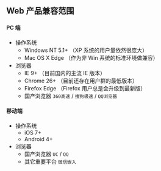 ## Web 产品兼容范围

#### PC 端

- 操作系统
  - Windows NT 5.1+ （XP 系统的用户量依然很庞大）
  - Mac OS X Edge （作为非 Win 系统的标准环境做兼容）
- 浏览器
  - IE 9+ （目前国内的主流 IE 版本）
  - Chrome 26+ （目前还存在用户群的最低版本）
  - Firefox Edge （Firefox 用户总是会升级到最新版）
  - 国产浏览器 `360高速` / `搜狗极速` / `QQ浏览器`

#### 移动端

- 操作系统
  - iOS 7+
  - Android 4+
- 浏览器
  - 国产浏览器 `UC` / `QQ`
  - 其它重要平台 `微信嵌入`